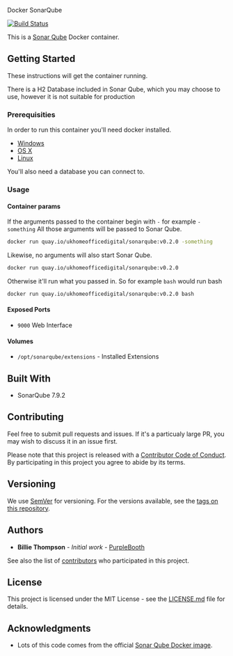 Docker SonarQube

[![Build Status](https://travis-ci.org/UKHomeOffice/docker-sonarqube.svg?branch=master)](https://travis-ci.org/UKHomeOffice/docker-sonarqube)

This is a [Sonar Qube](http://www.sonarqube.org/) Docker container.

## Getting Started

These instructions will get the container running.

There is a H2 Database included in Sonar Qube, which you may choose to use, however it is not 
suitable for production

### Prerequisities

In order to run this container you'll need docker installed.

* [Windows](https://docs.docker.com/windows/started)
* [OS X](https://docs.docker.com/mac/started/)
* [Linux](https://docs.docker.com/linux/started/)

You'll also need a database you can connect to.

### Usage

#### Container params

If the arguments passed to the container begin with `-` for example `-something` All those arguments
will be passed to Sonar Qube.

```bash
docker run quay.io/ukhomeofficedigital/sonarqube:v0.2.0 -something
```

Likewise, no arguments will also start Sonar Qube.

```bash
docker run quay.io/ukhomeofficedigital/sonarqube:v0.2.0
```

Otherwise it'll run what you passed in. So for example `bash` would run bash

```bash
docker run quay.io/ukhomeofficedigital/sonarqube:v0.2.0 bash
```

#### Exposed Ports

* `9000` Web Interface

#### Volumes

* `/opt/sonarqube/extensions` - Installed Extensions

## Built With

* SonarQube 7.9.2

## Contributing

Feel free to submit pull requests and issues. If it's a particualy large PR, you may wish to discuss
it in an issue first.

Please note that this project is released with a [Contributor Code of Conduct](code_of_conduct.md). 
By participating in this project you agree to abide by its terms.

## Versioning

We use [SemVer](http://semver.org/) for versioning. For the versions available, see the 
[tags on this repository](https://github.com/UKHomeOffice/docker-sonarqube/tags). 

## Authors

* **Billie Thompson** - *Initial work* - [PurpleBooth](https://github.com/PurpleBooth)

See also the list of [contributors](https://github.com/UKHomeOffice/docker-sonarqube/contributors) 
who participated in this project.

## License

This project is licensed under the MIT License - see the [LICENSE.md](LICENSE.md) file for details.

## Acknowledgments

* Lots of this code comes from the official 
  [Sonar Qube Docker image](https://github.com/SonarSource/docker-sonarqube).
